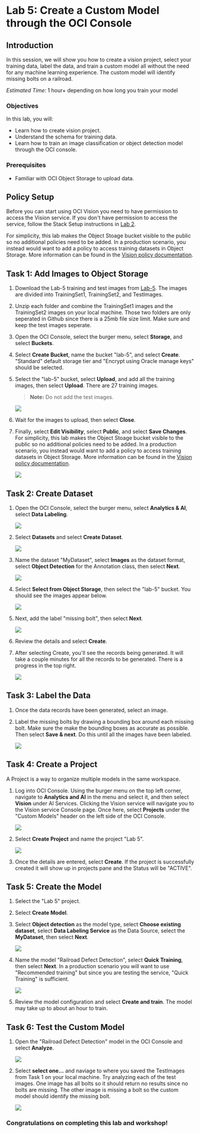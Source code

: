 # Lab 5: Create a Custom Model through the OCI Console

## Introduction
In this session, we will show you how to create a vision project, select your training data, label the data, and train a custom model all without the need for any machine learning experience. The custom model will identify missing bolts on a railroad. 

*Estimated Time*: 1 hour+ depending on how long you train your model

### Objectives

In this lab, you will:
- Learn how to create vision project.
- Understand the schema for training data.
- Learn how to train an image classification or object detection model through the OCI console.

### Prerequisites
- Familiar with OCI Object Storage to upload data.

## **Policy Setup**

Before you can start using OCI Vision you need to have permission to access the Vision service. If you don't have permission to access the service, follow the Stack Setup instructions in [Lab 2](./Lab-2-analyze-vision.md).

For simplicity, this lab makes the Object Stoage bucket visible to the public so no additional policies need to be added. In a production scenario, you instead would want to add a policy to access training datasets in Object Storage. More information can be found in the [Vision policy documentation](https://docs.oracle.com/en-us/iaas/vision/vision/using/about_vision_policies.htm#about_vision_policies). 

## **Task 1:** Add Images to Object Storage

1. Download the Lab-5 training and test images from [Lab-5](./Sample-Images/lab-5). The images are divided into TrainingSet1, TrainingSet2, and TestImages.

1. Unzip each folder and combine the TrainingSet1 images and the TrainingSet2 images on your local machine. Those two folders are only seperated in Github since there is a 25mb file size limit. Make sure and keep the test images seperate.

1. Open the OCI Console, select the burger menu, select **Storage**, and select **Buckets**.

1. Select **Create Bucket**, name the bucket "lab-5", and select **Create**. "Standard" default storage tier and "Encrypt using Oracle manage keys" should be selected. 

1. Select the "lab-5" bucket, select **Upload**, and add all the training images, then select **Upload**. There are 27 training images.

    > **Note:** Do not add the test images.

    ![](./images/uploadtrainingimages.png " ")
    
1. Wait for the images to upload, then select **Close**.

1. Finally, select **Edit Visibility**, select **Public**, and select **Save Changes**. For simplicity, this lab makes the Object Stoage bucket visible to the public so no additional policies need to be added. In a production scenario, you instead would want to add a policy to access training datasets in Object Storage. More information can be found in the [Vision policy documentation](https://docs.oracle.com/en-us/iaas/vision/vision/using/about_vision_policies.htm#about_vision_policies).

    ![](./images/makebucketpublic.png " ")

## **Task 2:** Create Dataset

1. Open the OCI Console, select the burger menu, select **Analytics & AI**, select **Data Labeling**.

    ![](./images/selectdatalabeling.png " ")

1. Select **Datasets** and select **Create Dataset**.

    ![](./images/createdataset.png " ")
    
1. Name the dataset "MyDataset", select **Images** as the dataset format, select **Object Detection** for the Annotation class, then select **Next**.

    ![](./images/adddatasetdetails.png " ")

1. Select **Select from Object Storage**, then select the "lab-5" bucket. You should see the images appear below.

    ![](./images/dataset-addfilesandlabels.png " ")

1. Next, add the label "missing bolt", then select **Next**.

    ![](./images/addmissingboltlabel.png " ")
    
1. Review the details and select **Create**.

1. After selecting Create, you'll see the records being generated. It will take a couple minutes for all the records to be generated. There is a progress in the top right.

    ![](./images/generatingrecordsstatus.png " ")
    
## **Task 3:** Label the Data

1. Once the data records have been generated, select an image.

1. Label the missing bolts by drawing a bounding box around each missing bolt. Make sure the make the bounding boxes as accurate as possible. Then select **Save & next**. Do this until all the images have been labeled.

    ![](./images/labelmissingbolts.png " ")

## **Task 4:** Create a Project

A Project is a way to organize multiple models in the same workspace.

1. Log into OCI Console. Using the burger menu on the top left corner, navigate to **Analytics and AI** in the menu and select it, and then select **Vision** under AI Services. Clicking the Vision service will navigate you to the Vision service Console page. Once here, select **Projects** under the "Custom Models" header on the left side of the OCI Console.

    ![](./images/create-project1.png " ")

1. Select **Create Project** and name the project "Lab 5".

    ![](./images/create-project2.png " ")

1. Once the details are entered, select **Create**. If the project is successfully created it will show up in projects pane and the Status will be "ACTIVE".

## **Task 5:** Create the Model

1. Select the "Lab 5" project.

1. Select **Create Model**.

1. Select **Object detection** as the model type, select **Choose existing dataset**, select **Data Labeling Service** as the Data Source, select the **MyDataset**, then select **Next**.

    ![](./images/dataset-selectdata.png " ")
    
1. Name the model "Railroad Defect Detection", select **Quick Training**, then select **Next**. In a production scenario you will want to use "Recommended training" but since you are testing the service, "Quick Training" is sufficient. 

    ![](./images/dataset-selecttrainingduration.png " ")
    
1. Review the model configuration and select **Create and train**. The model may take up to about an hour to train. 

## **Task 6:** Test the Custom Model

1. Open the "Railroad Defect Detection" model in the OCI Console and select **Analyze**.

    ![](./images/custommodelanalyze.png " ")
    
1. Select **select one...** and naviage to where you saved the TestImages from Task 1 on your local machine. Try analyzing each of the test images. One image has all bolts so it should return no results since no bolts are missing. The other image is missing a bolt so the custom model should identify the missing bolt.

    ![](./images/custommodel-analyzemissingbolt.png " ")

### Congratulations on completing this lab and workshop!
